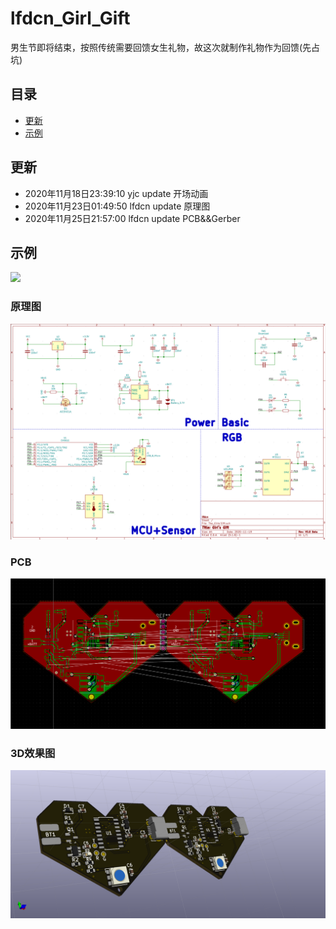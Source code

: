 # lfdcn_Girl_Gift

男生节即将结束，按照传统需要回馈女生礼物，故这次就制作礼物作为回馈(先占坑)

## 目录

- [更新](#更新)
- [示例](#示例)

## 更新

- 2020年11月18日23:39:10 yjc update 开场动画
- 2020年11月23日01:49:50 lfdcn update 原理图
- 2020年11月25日21:57:00 lfdcn update PCB&&Gerber

## 示例

![](img/togif2.gif)

### 原理图

![image-20201123015911141](https://raw.githubusercontent.com/lfdcn/Image/master/Typoraimage-20201123015911141.png)

### PCB

![image-20201125215837456](https://raw.githubusercontent.com/lfdcn/Image/master/Typoraimage-20201125215837456.png)

### 3D效果图

![image-20201125215858307](https://raw.githubusercontent.com/lfdcn/Image/master/Typoraimage-20201125215858307.png)

